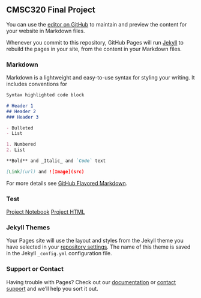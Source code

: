 ## CMSC320 Final Project

You can use the [editor on GitHub](https://github.com/awei5985/awei5985.github.io/edit/master/README.md) to maintain and preview the content for your website in Markdown files.

Whenever you commit to this repository, GitHub Pages will run [Jekyll](https://jekyllrb.com/) to rebuild the pages in your site, from the content in your Markdown files.

### Markdown

Markdown is a lightweight and easy-to-use syntax for styling your writing. It includes conventions for

```markdown
Syntax highlighted code block

# Header 1
## Header 2
### Header 3

- Bulleted
- List

1. Numbered
2. List

**Bold** and _Italic_ and `Code` text

[Link](url) and ![Image](src)
```

For more details see [GitHub Flavored Markdown](https://guides.github.com/features/mastering-markdown/).

### Test
[Project Notebook](https://github.com/awei5985/awei5985.github.io/blob/master/Project4.ipynb)
[Project HTML](http://htmlpreview.github.com/?https://github.com/awei5985/awei5985.github.io/blob/master/Project4.html) 


### Jekyll Themes

Your Pages site will use the layout and styles from the Jekyll theme you have selected in your [repository settings](https://github.com/awei5985/awei5985.github.io/settings). The name of this theme is saved in the Jekyll `_config.yml` configuration file.

### Support or Contact

Having trouble with Pages? Check out our [documentation](https://help.github.com/categories/github-pages-basics/) or [contact support](https://github.com/contact) and we’ll help you sort it out.
